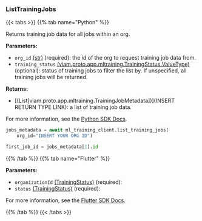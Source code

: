 ### ListTrainingJobs

{{< tabs >}}
{{% tab name="Python" %}}

Returns training job data for all jobs within an org.

**Parameters:**

- `org_id` [(str)](https://docs.python.org/3/library/stdtypes.html#text-sequence-type-str) (required): the id of the org to request training job data from.
- `training_status` [(viam.proto.app.mltraining.TrainingStatus.ValueType)](https://python.viam.dev/autoapi/viam/gen/app/mltraining/v1/ml_training_pb2/index.html#viam.gen.app.mltraining.v1.ml_training_pb2.TrainingStatus) (optional): status of training jobs to filter the list by. If unspecified, all training jobs will be returned.


**Returns:**

- [(List[viam.proto.app.mltraining.TrainingJobMetadata])](INSERT RETURN TYPE LINK): a list of training job data.

For more information, see the [Python SDK Docs](https://python.viam.dev/autoapi/viam/app/ml_training_client/index.html#viam.app.ml_training_client.MLTrainingClient.list_training_jobs).

``` python {class="line-numbers linkable-line-numbers"}
jobs_metadata = await ml_training_client.list_training_jobs(
    org_id="INSERT YOUR ORG ID")

first_job_id = jobs_metadata[1].id

```

{{% /tab %}}
{{% tab name="Flutter" %}}

**Parameters:**

- `organizationId` [(TrainingStatus)](https://flutter.viam.dev/viam_protos.app.ml_training/TrainingStatus-class.html) (required):
- `status` [(TrainingStatus)](https://flutter.viam.dev/viam_protos.app.ml_training/TrainingStatus-class.html) (required):


For more information, see the [Flutter SDK Docs](https://flutter.viam.dev/viam_protos.app.ml_training/MLTrainingServiceClient/listTrainingJobs.html).

{{% /tab %}}
{{< /tabs >}}
